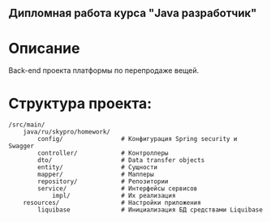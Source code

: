 ## Дипломная работа курса "Java разработчик"
# Описание
Back-end проекта платформы по перепродаже вещей.
# Структура проекта:

    /src/main/
        java/ru/skypro/homework/
            config/                # Конфигурация Spring security и Swagger
            controller/            # Контроллеры
            dto/                   # Data transfer objects
            entity/                # Сущности
            mapper/                # Мапперы
            repository/            # Репозитории
            service/               # Интерфейсы сервисов 
                impl/              # Их реализация
        resources/                 # Настройки приложения 
            liquibase              # Инициализация БД средствами Liquibase 

